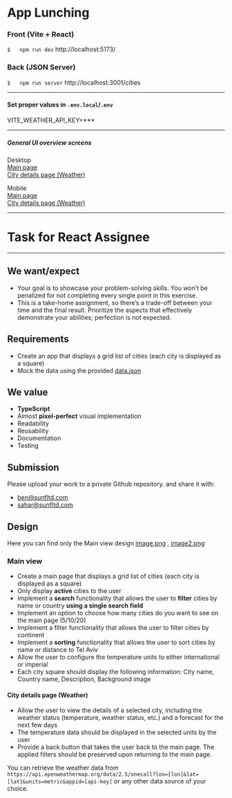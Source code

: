 # App Lunching

### Front (Vite + React)
`$   npm run dev`       http://localhost:5173/

### Back (JSON Server)

`$   npm run server`    http://localhost:3001/cities

---
#### Set proper values in `.env.local`/`.env`

VITE_WEATHER_API_KEY=***

---

##### General UI overview screens

Desktop\
[Main page](https://prnt.sc/PGFoeYWYo6Bi)\
[City details page (Weather)](https://prnt.sc/65IVU7SN7-Lz)


Mobile\
[Main page](https://prnt.sc/TnAA0DSdwl5j)\
[City details page (Weather)](https://prnt.sc/vWRWZ1dJ54VQ)

---

# Task for React Assignee
---
## We want/expect
- Your goal is to showcase your problem-solving skills. You won’t be penalized for not completing every single point in this exercise.
- This is a take-home assignment, so there’s a trade-off between your time and the final result. Prioritize the aspects that effectively demonstrate your abilities; perfection is not expected.

## Requirements
- Create an app that displays a grid list of cities (each city is displayed as a square)
- Mock the data using the provided [data.json](data.json)

## We value
- **TypeScript**
- Almost **pixel-perfect** visual implementation
- Readability
- Reusability
- Documentation
- Testing

## Submission
Please upload your work to a private Github repository. and share it with:
- ben@sunfltd.com
- sahar@sunfltd.com

## Design
Here you can find only the Main view design [image.png](images/image.png) , [image2.png](images/image2.png)

### Main view
- Create a main page that displays a grid list of cities (each city is displayed as a square)
- Only display **active** cities to the user
- Implement a **search** functionality that allows the user to **filter** cities by name or country **using a single search field**
- Implement an option to choose how many cities do you want to see on the main page (5/10/20)
- Implement a filter functionality that allows the user to filter cities by continent
- Implement a **sorting** functionality that allows the user to sort cities by name or distance to Tel Aviv
- Allow the user to configure the temperature units to either international or imperial
- Each city square should display the following information: City name, Country name, Description, Background image

#### City details page (Weather)
- Allow the user to view the details of a selected city, including the weather status (temperature, weather status, etc.) and a forecast for the next few days
- The temperature data should be displayed in the selected units by the user
- Provide a back button that takes the user back to the main page. The applied filters should be preserved upon returning to the main page.

You can retrieve the weather data from `https://api.openweathermap.org/data/2.5/onecall?lon=[lon]&lat=[lat]&units=metric&appid=[api-key]` or any other data source of your choice.
